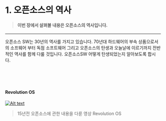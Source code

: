 # 1. 오픈소스의 역사


> #### 이번 장에서 살펴볼 내용은 오픈소스의 역사입니다.

<hr>

 오픈소스 SW는 30년의 역사를 가지고 있습니다. 70년대 하드웨어의 부속 상품으로서의 소프웨어 부터 독점 소프트웨어 그리고 오픈소스의 탄생과 오늘날에 이르기까지 전반적인 역사를 함께 다룰 것입니다. 오픈소스SW 어떻게 탄생되었는지 알아보도록 합시다.

<br> <br> <br>

#### Revolution OS
<p align="center">

 [![Alt text](https://img.youtube.com/vi/4ZHloJVhcRY/0.jpg)](https://www.youtube.com/watch?v=4ZHloJVhcRY&t=0s)

 </p>

 > 15년전 오픈소스에 관한 내용을 다룬 영상 Revolution OS
